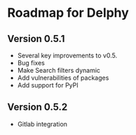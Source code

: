 # Roadmap for Delphy


## Version 0.5.1
- Several key improvements to v0.5.
- Bug fixes
- Make Search filters dynamic
- Add vulnerabilities of packages
- Add support for PyPI

## Version 0.5.2
- Gitlab integration
